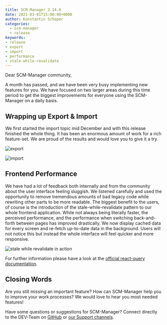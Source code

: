 ```yaml
---
title: SCM-Manager 2.14.0
date: 2021-03-01T15:00:00+0000
author: Konstantin Schaper
categories:
  - scm-manager
  - release
keywords:
- release
- export
- import
- performance
- stale-while-revalidate
---
```


Dear SCM-Manager community,

A month has passed, and we have been very busy implementing new features for you.
We have focused on two larger areas during this time period to get the biggest improvements for everyone using
the SCM-Manager on a daily basis.

## Wrapping up Export & Import

We first started the import topic mid December and with this release finished the whole thing.
It has been an enormous amount of work for a rich feature-set. We are proud of the results and 
would love you to give it a try.

![export](./assets/export-repository.png)

![import](./assets/import-repository.png)

## Frontend Performance

We have had a lot of feedback both internally and from the community about the user interface
feeling sluggish. We listened carefully and used the opportunity to remove tremendous amounts of bad legacy code
while rewriting other parts to be more readable. The biggest benefit to the users, of course is the
introduction of the stale-while-revalidate pattern to our whole frontend application. While not always being literally faster,
the perceived performance, and the performance when switching back-and-forth between pages has improved drastically.
We now display cached data for every screen and re-fetch up-to-date data in the background.
Users will not notice this but instead the whole interface will feel quicker and more responsive.

![stale while revalidate in action](./assets/stale-while-revalidate.gif)

For further information please have a look at the [official react-query documentation](https://react-query.tanstack.com/).

## Closing Words

Are you still missing an important feature? How can SCM-Manager help you to improve your work processes? We would love to hear you most needed features!

Have some questions or suggestions for SCM-Manager? Connect directly to the DEV-Team on [GitHub](https://github.com/scm-manager/scm-manager/) or [our Support channels](https://www.scm-manager.org/support/).
